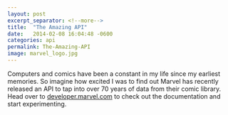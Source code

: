 ```yaml
---
layout: post
excerpt_separator: <!--more-->
title:  "The Amazing API"
date:   2014-02-08 16:04:48 -0600
categories: api
permalink: The-Amazing-API
image: marvel_logo.jpg
---
```

Computers and comics have been a constant in my life since my earliest memories. So imagine how excited I was to find out Marvel has recently released an API to tap into over 70 years of data from their comic library. <!--more--> Head over to <a href="http://developer.marvel.com/">developer.marvel.com</a> to check out the documentation and start experimenting.
